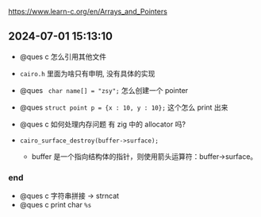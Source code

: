 https://www.learn-c.org/en/Arrays_and_Pointers

## 2024-07-01 15:13:10

- @ques c 怎么引用其他文件

- `cairo.h` 里面为啥只有申明, 没有具体的实现
- @ques ` char name[] = "zsy";` 怎么创建一个 pointer
- @ques `struct point p = {x : 10, y : 10};` 这个怎么 print 出来
- @ques c 如何处理内存问题 有 zig 中的 allocator 吗?

- `cairo_surface_destroy(buffer->surface);`
  - buffer 是一个指向结构体的指针，则使用箭头运算符：buffer->surface。

### end

- @ques c 字符串拼接 -> strncat
- @ques c print char `%s`
